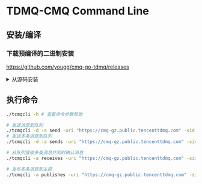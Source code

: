 # TDMQ-CMQ Command Line

## 安装/编译

### 下载预编译的二进制安装

https://github.com/yougg/cmq-go-tdmq/releases

<details>
  <summary>从源码安装</summary>

### 安装二进制到`$GOPATH/bin`

```bash
go install github.com/yougg/cmq-go-tdmq/kit/cmd@main
```

### 从源码编译二进制

```bash
git clone https://github.com/yougg/cmq-go-tdmq.git
cd cmq-go-tdmq/kit/cmd/
GOOS=linux go generate tdmqcli.go
GOOS=darwin go generate tdmqcli.go
GOOS=windows go generate tdmqcli.go
```

> 编译输出文件: `tdmqcli` 或 `tdmqcli.exe`

</details>

## 执行命令

```bash
./tcmqcli -h # 查看命令参数帮助

# 发送消息到队列
./tcmqcli -d -a send -uri "https://cmq-gz.public.tencenttdmq.com" -sid "AKIDxxxxx" -key "xxxxx" -q "myqueue" -m "hello world"
# 发送多条消息到队列
./tcmqcli -d -a sends -uri "https://cmq-gz.public.tencenttdmq.com" -sid "AKIDxxxxx" -key "xxxxx" -q "myqueue" -m "msg 0" -m "msg 1" -m "msg 2"

# 从队列接收多条消息并同时确认消息
./tcmqcli -a receives -uri "https://cmq-gz.public.tencenttdmq.com" -sid "AKIDxxxxx" -key "xxxxx" -q "myqueue" -n 10 -ack

# 发布多条消息到主题
./tcmqcli -a publishes -uri "https://cmq-gz.public.tencenttdmq.com" -sid "AKIDxxxxx" -key "xxxxx" -t "mytopic" -tag "TAG" -m "msg 3" -m "msg 4"
```
